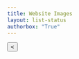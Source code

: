 ```yaml
---
title: Website Images
layout: list-status
authorbox: "True"
---
```

<link rel="stylesheet" href="/mbaggett/css/gallery.css">
<body>
  <div class="body-container">
    <div class="pagination" id="pagination">
      <button id="prevPage">&lt;</button>
    </div>
    <div id="gallery"></div>
  </div>
<script src="gallery.js"></script>
</body>